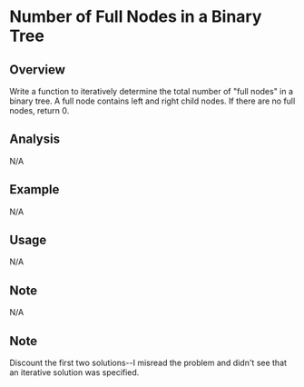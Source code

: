 # Number of Full Nodes in a Binary Tree

Overview
---
Write a function to iteratively determine the total number of "full nodes" in a 
binary tree. A full node contains left and right child nodes. If there are no 
full nodes, return 0.

Analysis
---
N/A

Example
---
N/A

Usage
---
N/A

Note
---
N/A

Note
---
Discount the first two solutions--I misread the problem and didn't see that an 
iterative solution was specified.
